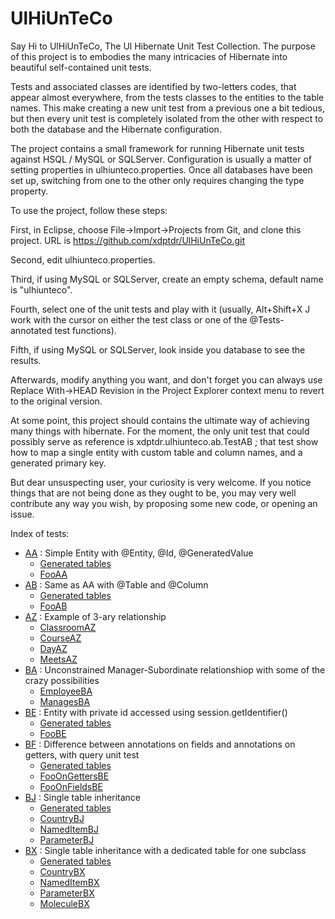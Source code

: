 # UlHiUnTeCo

Say Hi to UlHiUnTeCo, The Ul Hibernate Unit Test Collection. The purpose of this project is to embodies  the many intricacies of Hibernate into beautiful self-contained unit tests.

Tests and associated classes are identified by two-letters codes, that appear almost everywhere, from the tests classes to the entities to the table names. This make creating a new unit test from a previous one a bit tedious, but then every unit test is completely isolated from the other with respect to both the database and the Hibernate configuration.

The project contains a small framework for running Hibernate unit tests against HSQL / MySQL or SQLServer. Configuration is usually a matter of setting properties in ulhiunteco.properties. Once all databases have been set up, switching from one to the other only requires changing the type property.

To use the project, follow these steps:

First, in Eclipse, choose File->Import->Projects from Git, and clone this project. URL is https://github.com/xdptdr/UlHiUnTeCo.git

Second, edit ulhiunteco.properties.

Third, if using MySQL or SQLServer, create an empty schema, default name is "ulhiunteco".

Fourth, select one of the unit tests and play with it (usually, Alt+Shift+X J work with the cursor on either the test class or one of the @Tests-annotated test functions).

Fifth, if using MySQL or SQLServer, look inside you database to see the results.

Afterwards, modify anything you want, and don't forget you can always use Replace With->HEAD Revision in the Project Explorer context menu to revert to the original version.

At some point, this project should contains the ultimate way of achieving many things with hibernate. For the moment, the only unit test that could possibly serve as reference is xdptdr.ulhiunteco.ab.TestAB ; that test show how to map a single entity with custom table and column names, and a generated primary key.

But dear unsuspecting user, your curiosity is very welcome. If you notice things that are not being done as they ought to be, you may very well contribute any way you wish, by proposing some new code, or opening an issue.

Index of tests:

* [AA](src/test/java/xdptdr/ulhiunteco/aa/TestAA.java) : Simple Entity with @Entity, @Id, @GeneratedValue
  * [Generated tables](doc/tables/TablesAA.md)
  * [FooAA](src/main/java/xdptdr/ulhiunteco/aa/FooAA.java)
* [AB](src/test/java/xdptdr/ulhiunteco/ab/TestAB.java) : Same as AA with @Table and @Column
  * [Generated tables](doc/tables/TablesAB.md)
  * [FooAB](src/main/java/xdptdr/ulhiunteco/ab/FooAB.java)
* [AZ](src/test/java/xdptdr/ulhiunteco/az/TestAZ.java) : Example of 3-ary relationship
  * [ClassroomAZ](src/main/java/xdptdr/ulhiunteco/az/ClassroomAZ.java)
  * [CourseAZ](src/main/java/xdptdr/ulhiunteco/az/CourseAZ.java)
  * [DayAZ](src/main/java/xdptdr/ulhiunteco/az/DayAZ.java)
  * [MeetsAZ](src/main/java/xdptdr/ulhiunteco/az/MeetsAZ.java)
* [BA](src/test/java/xdptdr/ulhiunteco/ba/TestBA.java) : Unconstrained Manager-Subordinate relationshiop with some of the crazy possibilities
  * [EmployeeBA](src/main/java/xdptdr/ulhiunteco/ba/EmployeeBA.java)
  * [ManagesBA](src/main/java/xdptdr/ulhiunteco/ba/ManagesBA.java) 
* [BE](src/test/java/xdptdr/ulhiunteco/be/TestBE.java) : Entity with private id accessed using session.getIdentifier()
  * [Generated tables](doc/tables/TablesBE.md)
  * [FooBE](src/main/java/xdptdr/ulhiunteco/be/FooBE.java)
* [BF](src/test/java/xdptdr/ulhiunteco/be/TestBF.java) : Difference between annotations on fields and annotations on getters, with query unit test
  * [Generated tables](doc/tables/TablesBF.md)
  * [FooOnGettersBE](src/main/java/xdptdr/ulhiunteco/bf/FooOnGettersBE.java)
  * [FooOnFieldsBE](src/main/java/xdptdr/ulhiunteco/bf/FooOnFieldsBE.java)
* [BJ](src/test/java/xdptdr/ulhiunteco/be/TestBJ.java) : Single table inheritance
  * [Generated tables](doc/tables/TablesBJ.md)
  * [CountryBJ](src/main/java/xdptdr/ulhiunteco/bj/CountryBJ.java)
  * [NamedItemBJ](src/main/java/xdptdr/ulhiunteco/bj/NamedItemBJ.java)
  * [ParameterBJ](src/main/java/xdptdr/ulhiunteco/bj/ParameterBJ.java)
* [BX](src/test/java/xdptdr/ulhiunteco/bx/TestBX.java) : Single table inheritance with a dedicated table for one subclass
  * [Generated tables](doc/tables/TablesBX.md)
  * [CountryBX](src/main/java/xdptdr/ulhiunteco/bx/CountryBX.java)
  * [NamedItemBX](src/main/java/xdptdr/ulhiunteco/bx/NamedItemBX.java)
  * [ParameterBX](src/main/java/xdptdr/ulhiunteco/bx/ParameterBX.java)
  * [MoleculeBX](src/main/java/xdptdr/ulhiunteco/bx/MoleculeBX.java)
